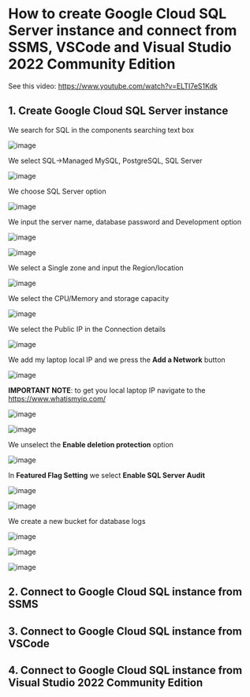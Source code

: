 # How to create Google Cloud SQL Server instance and connect from SSMS, VSCode and Visual Studio 2022 Community Edition

See this video: https://www.youtube.com/watch?v=ELTI7eS1Kdk

## 1. Create Google Cloud SQL Server instance

We search for SQL in the components searching text box

![image](https://github.com/luiscoco/GoogleCloud_Sample12-Create-a-SQL-Server-instance/assets/32194879/79bf55c7-2e5f-442c-bb02-737c2f40fdf4)

We select SQL->Managed MySQL, PostgreSQL, SQL Server

![image](https://github.com/luiscoco/GoogleCloud_Sample12-Create-a-SQL-Server-instance/assets/32194879/69ce9231-9779-49fe-9d7d-a6372c306ea8)

We choose SQL Server option

![image](https://github.com/luiscoco/GoogleCloud_Sample12-Create-a-SQL-Server-instance/assets/32194879/3bf57378-9791-48f1-9256-7a7e62dfa75b)

We input the server name, database password and Development option

![image](https://github.com/luiscoco/GoogleCloud_Sample12-Create-a-SQL-Server-instance/assets/32194879/d5ecb9ae-ba5f-4db4-a56c-3ff1e189a6d1)

![image](https://github.com/luiscoco/GoogleCloud_Sample12-Create-a-SQL-Server-instance/assets/32194879/a1cbb7a0-e788-4867-8797-ea44a4121dd9)

We select a Single zone and input the Region/location

![image](https://github.com/luiscoco/GoogleCloud_Sample12-Create-a-SQL-Server-instance/assets/32194879/2480cb8b-6b60-4e54-b1ee-4df132c83b68)

We select the CPU/Memory and storage capacity

![image](https://github.com/luiscoco/GoogleCloud_Sample12-Create-a-SQL-Server-instance/assets/32194879/0152843b-d15d-42ad-9e17-8f9d6cfe050c)

We select the Public IP in the Connection details

![image](https://github.com/luiscoco/GoogleCloud_Sample12-Create-a-SQL-Server-instance/assets/32194879/2b01ea0e-20ff-4726-b8ec-65fec05ac293)

We add my laptop local IP and we press the **Add a Network** button

![image](https://github.com/luiscoco/GoogleCloud_Sample12-Create-a-SQL-Server-instance/assets/32194879/798b44e2-d445-4529-9d4f-7d437d3617c4)

**IMPORTANT NOTE**: to get you local laptop IP navigate to the https://www.whatismyip.com/

![image](https://github.com/luiscoco/GoogleCloud_Sample12-Create-a-SQL-Server-instance/assets/32194879/05067c8b-37e4-4bb3-b8cf-88d9fe055467)

![image](https://github.com/luiscoco/GoogleCloud_Sample12-Create-a-SQL-Server-instance/assets/32194879/987751e5-5631-4584-ab0a-b52bf42726c6)

We unselect the **Enable deletion protection** option

![image](https://github.com/luiscoco/GoogleCloud_Sample12-Create-a-SQL-Server-instance/assets/32194879/bae2d197-618d-48b6-a0b5-825a546a4ab8)

In **Featured Flag Setting** we select **Enable SQL Server Audit**

![image](https://github.com/luiscoco/GoogleCloud_Sample12-Create-a-SQL-Server-instance/assets/32194879/89571a0d-c2a4-476e-bec1-16d7b9358cc8)

![image](https://github.com/luiscoco/GoogleCloud_Sample12-Create-a-SQL-Server-instance/assets/32194879/9b6ae0fc-8a52-45d5-b1e8-5f73845e86e9)

We create a new bucket for database logs

![image](https://github.com/luiscoco/GoogleCloud_Sample12-Create-a-SQL-Server-instance/assets/32194879/775d7368-277a-4eb1-a2fa-589519d5e9a2)

![image](https://github.com/luiscoco/GoogleCloud_Sample12-Create-a-SQL-Server-instance/assets/32194879/3ac56b13-ee33-4c02-ad5b-6e9c696714e4)

![image](https://github.com/luiscoco/GoogleCloud_Sample12-Create-a-SQL-Server-instance/assets/32194879/b15e6a6c-fe0e-429c-b381-5ad0acfec123)




## 2. Connect to Google Cloud SQL instance from SSMS



## 3. Connect to Google Cloud SQL instance from VSCode



## 4. Connect to Google Cloud SQL instance from Visual Studio 2022 Community Edition




